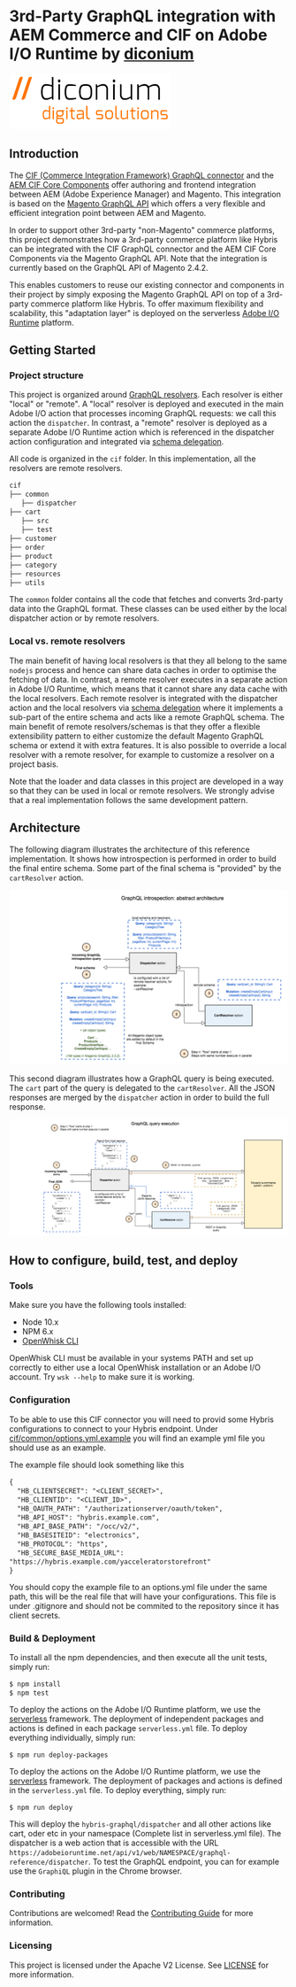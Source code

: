 # 3rd-Party GraphQL integration with AEM Commerce and CIF on Adobe I/O Runtime by [diconium](https://www.diconium.com)

[![diconium-dds](images/diconium-dds.png  "diconium digital solutions" )](https://diconium.com/en/news/adobe-io-hybris)

## Introduction

The [CIF (Commerce Integration Framework) GraphQL connector](https://github.com/adobe/commerce-cif-connector) and the [AEM CIF Core Components](https://github.com/adobe/aem-core-cif-components) offer authoring and frontend integration between AEM (Adobe Experience Manager) and Magento. This integration is based on the [Magento GraphQL API](https://devdocs.magento.com/guides/v2.3/graphql/index.html) which offers a very flexible and efficient integration point between AEM and Magento.

In order to support other 3rd-party "non-Magento" commerce platforms, this project demonstrates how a 3rd-party commerce platform like Hybris can be integrated with the CIF GraphQL connector and the AEM CIF Core Components via the Magento GraphQL API. Note that the integration is currently based on the GraphQL API of Magento 2.4.2.

This enables customers to reuse our existing connector and components in their project by simply exposing the Magento GraphQL API on top of a 3rd-party commerce platform like Hybris. To offer maximum flexibility and scalability, this "adaptation layer" is deployed on the serverless [Adobe I/O Runtime](https://www.adobe.io/apis/experienceplatform/runtime.html) platform.

## Getting Started

### Project structure

This project is organized around [GraphQL resolvers](https://graphql.org/learn/execution/#root-fields-resolvers). Each resolver is either "local" or "remote". A "local" resolver is deployed and executed in the main Adobe I/O action that processes incoming GraphQL requests: we call this action the `dispatcher`. In contrast, a "remote" resolver is deployed as a separate Adobe I/O Runtime action which is referenced in the dispatcher action configuration and integrated via [schema delegation](https://www.apollographql.com/docs/graphql-tools/schema-delegation/).

All code is organized in the `cif` folder. In this implementation, all the resolvers are remote resolvers.

```
cif
├── common
   ├── dispatcher
├── cart
   ├── src
   ├── test
├── customer
├── order
├── product
├── category
├── resources
├── utils
```

The `common` folder contains all the code that fetches and converts 3rd-party data into the GraphQL format. These classes can be used either by the local dispatcher action or by remote resolvers.

### Local vs. remote resolvers

The main benefit of having local resolvers is that they all belong to the same `nodejs` process and hence can share data caches in order to optimise the fetching of data. In contrast, a remote resolver executes in a separate action in Adobe I/O Runtime, which means that it cannot share any data cache with the local resolvers. Each remote resolver is integrated with the dispatcher action and the local resolvers via [schema delegation](https://www.apollographql.com/docs/graphql-tools/schema-delegation/) where it implements a sub-part of the entire schema and acts like a remote GraphQL schema. The main benefit of remote resolvers/schemas is that they offer a flexible extensibility pattern to either customize the default Magento GraphQL schema or extend it with extra features. It is also possible to override a local resolver with a remote resolver, for example to customize a resolver on a project basis. 

Note that the loader and data classes in this project are developed in a way so that they can be used in local or remote resolvers. We strongly advise that a real implementation follows the same development pattern.

## Architecture

The following diagram illustrates the architecture of this reference implementation. It shows how introspection is performed in order to build the final entire schema. Some part of the final schema is "provided" by the `cartResolver` action.

![GraphQL introspection](images/graphql-introspection.png)

This second diagram illustrates how a GraphQL query is being executed. The `cart` part of the query is delegated to the `cartResolver`. All the JSON responses are merged by the `dispatcher` action in order to build the full response.

![GraphQL query execution](images/graphql-query-execution.png)

## How to configure, build, test, and deploy

### Tools

Make sure you have the following tools installed:
* Node 10.x
* NPM 6.x
* [OpenWhisk CLI](https://github.com/apache/incubator-openwhisk-cli/releases)

OpenWhisk CLI must be available in your systems PATH and set up correctly to either use a local OpenWhisk installation or an Adobe I/O account. Try `wsk --help` to make sure it is working.

### Configuration
To be able to use this CIF connector you will need to provid some Hybris configurations to connect to your Hybris endpoint.
Under [cif/common/options.yml.example](cif/common/options.yml.example) you will find an example yml file you should use as an example.

The example file should look something like this
```
{
  "HB_CLIENTSECRET": "<CLIENT_SECRET>",
  "HB_CLIENTID": "<CLIENT_ID>",
  "HB_OAUTH_PATH": "/authorizationserver/oauth/token",
  "HB_API_HOST": "hybris.example.com",
  "HB_API_BASE_PATH": "/occ/v2/",
  "HB_BASESITEID": "electronics",
  "HB_PROTOCOL": "https",
  "HB_SECURE_BASE_MEDIA_URL": "https://hybris.example.com/yacceleratorstorefront"
}
```

You should copy the example file to an options.yml file under the same path, this will be the real file that will have your configurations.
This file is under .gitignore and should not be commited to the repository since it has client secrets.


### Build & Deployment

To install all the npm dependencies, and then execute all the unit tests, simply run:
```
$ npm install
$ npm test
```

To deploy the actions on the Adobe I/O Runtime platform, we use the [serverless](https://serverless.com/framework/docs/providers/openwhisk/) framework. The deployment of independent packages and actions is defined in each package `serverless.yml` file. To deploy everything individually, simply run:
```
$ npm run deploy-packages
```

To deploy the actions on the Adobe I/O Runtime platform, we use the [serverless](https://serverless.com/framework/docs/providers/openwhisk/) framework. The deployment of packages and actions is defined in the `serverless.yml` file. To deploy everything, simply run:
```
$ npm run deploy
```

This will deploy the `hybris-graphql/dispatcher` and all other actions like cart, oder etc in your namespace (Complete list in serverless.yml file). The dispatcher is a web action that is accessible with the URL `https://adobeioruntime.net/api/v1/web/NAMESPACE/graphql-reference/dispatcher`. To test the GraphQL endpoint, you can for example use the `GraphiQL` plugin in the Chrome browser.

### Contributing

Contributions are welcomed! Read the [Contributing Guide](.github/CONTRIBUTING.md) for more information.

### Licensing

This project is licensed under the Apache V2 License. See [LICENSE](LICENSE) for more information.
